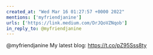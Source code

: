 ```yaml
---
created_at: "Wed Mar 16 01:27:57 +0000 2022"
mentions: ['myfriendjanine']
urls: ['https://link.medium.com/DrJQoVZNqob']
in_reply_to: @myfriendjanine
---
```


@myfriendjanine My latest blog: https://t.co/pZ95Sss8ty